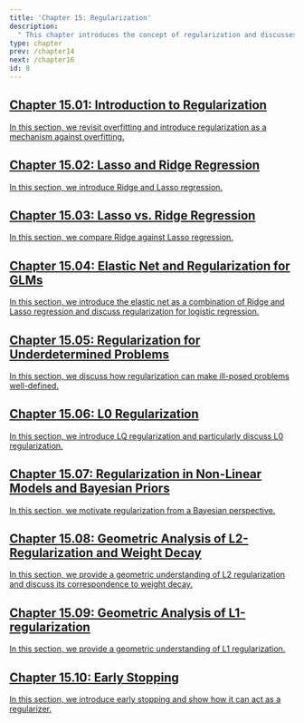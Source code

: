 ```yaml
---
title: 'Chapter 15: Regularization'
description:
  " This chapter introduces the concept of regularization and discusses common regularization techniques in more depth." 
type: chapter
prev: /chapter14
next: /chapter16
id: 8
---
```



<section class="c72e2d57">
  <h2 class="_5e0ebe7a">
  <a class="_46224d00 _7e2d93b5" href="/chapter15-01-regu-intro">Chapter 15.01: Introduction to Regularization</a>

  </h2>
  <p class="de526628">
  <a class="_46224d00 _7e2d93b5" href="/chapter15-01-regu-intro"> In this section, we revisit overfitting and introduce regularization as a mechanism against overfitting. </a>
  </p>
</section>





<section class="c72e2d57">
  <h2 class="_5e0ebe7a">
  <a class="_46224d00 _7e2d93b5" href="/chapter15-02-regu-l1l2">Chapter 15.02: Lasso and Ridge Regression</a>

  </h2>
  <p class="de526628">
  <a class="_46224d00 _7e2d93b5" href="/chapter15-02-regu-l1l2"> In this section, we introduce Ridge and Lasso regression. </a>
  </p>
</section>





<section class="c72e2d57">
  <h2 class="_5e0ebe7a">
  <a class="_46224d00 _7e2d93b5" href="/chapter15-03-regu-l1vsl2">Chapter 15.03: Lasso vs. Ridge Regression</a>

  </h2>
  <p class="de526628">
  <a class="_46224d00 _7e2d93b5" href="/chapter15-03-regu-l1vsl2"> In this section, we compare Ridge against Lasso regression. </a>
  </p>
</section>





<section class="c72e2d57">
  <h2 class="_5e0ebe7a">
  <a class="_46224d00 _7e2d93b5" href="/chapter15-04-regu-enetlogreg">Chapter 15.04: Elastic Net and Regularization for GLMs</a>

  </h2>
  <p class="de526628">
  <a class="_46224d00 _7e2d93b5" href="/chapter15-04-regu-enetlogreg"> In this section, we introduce the elastic net as a combination of Ridge and Lasso regression and discuss regularization for logistic regression. </a>
  </p>
</section>





<section class="c72e2d57">
  <h2 class="_5e0ebe7a">
  <a class="_46224d00 _7e2d93b5" href="/chapter15-05-regu-underdetermined">Chapter 15.05: Regularization for Underdetermined Problems</a>

  </h2>
  <p class="de526628">
  <a class="_46224d00 _7e2d93b5" href="/chapter15-05-regu-underdetermined"> In this section, we discuss how regularization can make ill-posed problems well-defined. </a>
  </p>
</section>





<section class="c72e2d57">
  <h2 class="_5e0ebe7a">
  <a class="_46224d00 _7e2d93b5" href="/chapter15-06-regu-regu-l0">Chapter 15.06: L0 Regularization</a>

  </h2>
  <p class="de526628">
  <a class="_46224d00 _7e2d93b5" href="/chapter15-06-regu-regu-l0"> In this section, we introduce LQ regularization and particularly discuss L0 regularization. </a>
  </p>
</section>





<section class="c72e2d57">
  <h2 class="_5e0ebe7a">
  <a class="_46224d00 _7e2d93b5" href="/chapter15-07-regu-nonlin-bayes">Chapter 15.07: Regularization in Non-Linear Models and Bayesian Priors</a>

  </h2>
  <p class="de526628">
  <a class="_46224d00 _7e2d93b5" href="/chapter15-07-regu-nonlin-bayes"> In this section, we motivate regularization from a Bayesian perspective. </a>
  </p>
</section>





<section class="c72e2d57">
  <h2 class="_5e0ebe7a">
  <a class="_46224d00 _7e2d93b5" href="/chapter15-08-regu-geom-l2-wdecay">Chapter 15.08: Geometric Analysis of L2-Regularization and Weight Decay</a>

  </h2>
  <p class="de526628">
  <a class="_46224d00 _7e2d93b5" href="/chapter15-08-regu-geom-l2-wdecay"> In this section, we provide a geometric understanding of L2 regularization and discuss its correspondence to weight decay. </a>
  </p>
</section>





<section class="c72e2d57">
  <h2 class="_5e0ebe7a">
  <a class="_46224d00 _7e2d93b5" href="/chapter15-09-regu-geom-l1">Chapter 15.09: Geometric Analysis of L1-regularization</a>

  </h2>
  <p class="de526628">
  <a class="_46224d00 _7e2d93b5" href="/chapter15-09-regu-geom-l1"> In this section, we provide a geometric understanding of L1 regularization. </a>
  </p>
</section>





<section class="c72e2d57">
  <h2 class="_5e0ebe7a">
  <a class="_46224d00 _7e2d93b5" href="/chapter15-10-regu-early-stopping">Chapter 15.10: Early Stopping</a>

  </h2>
  <p class="de526628">
  <a class="_46224d00 _7e2d93b5" href="/chapter15-10-regu-early-stopping"> In this section, we introduce early stopping and show how it can act as a regularizer. </a>
  </p>
</section>




